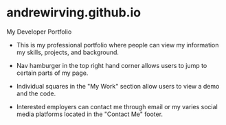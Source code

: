 # andrewirving.github.io
My Developer Portfolio

- This is my professional portfolio where people can view my information my skills, projects, and background.

- Nav hamburger in the top right hand corner allows users to jump to certain parts of my page.

- Individual squares in the "My Work" section allow users to view a demo and the code.

- Interested employers can contact me through email or my varies social media platforms located in the "Contact Me" footer.
